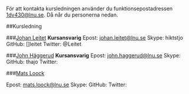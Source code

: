 För att kontakta kursledningen använder du funktionsepostadressen [1dv430@lnu.se](mailto:1dv430@lnu.se). Då når du personerna nedan. 

##Kursledning

###[Johan Leitet](http://lnu.se/personal/johan.leitet)
__Kursansvarig__
Epost: johan.leitet@lnu.se
Skype: hiktstjo
GitHub: []leitet
Twitter: @Leitet

###[John Häggerud](http://lnu.se/personal/john.haggerud)
__Kursansvarig__
Epost: john.haggerud@lnu.se
Skype: 
GitHub: thajo
Twitter:

###[Mats Loock](http://lnu.se/personal/mats.loock)

Epost: mats.loock@lnu.se
Skype:
GitHub: 
Twitter: